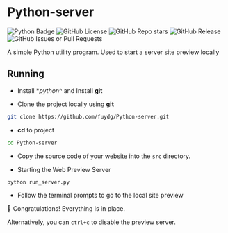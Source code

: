 # Python-server

![Python Badge](https://img.shields.io/badge/Python-3776AB?logo=python&logoColor=fff&style=for-the-badge)
![GitHub License](https://img.shields.io/github/license/fuydg/Python-server?style=for-the-badge)
![GitHub Repo stars](https://img.shields.io/github/stars/fuydg/Python-server?style=for-the-badge&logo=github&color=%23fbb612)
![GitHub Release](https://img.shields.io/github/v/release/fuydg/Python-server?style=for-the-badge&logo=github&color=%233170a7)
![GitHub Issues or Pull Requests](https://img.shields.io/github/issues/fuydg/Python-server?style=for-the-badge)

A simple Python utility program. Used to start a server site preview locally

## Running

- Install **python*^ and Install **git**

- Clone the project locally using **git**

```bash
git clone https://github.com/fuydg/Python-server.git
```

- **cd** to project

```bash
cd Python-server
```

- Copy the source code of your website into the `src` directory.

- Starting the Web Preview Server

```bash
python run_server.py
```

- Follow the terminal prompts to go to the local site preview

🎉 Congratulations! Everything is in place.

Alternatively, you can `ctrl+c` to disable the preview server.
